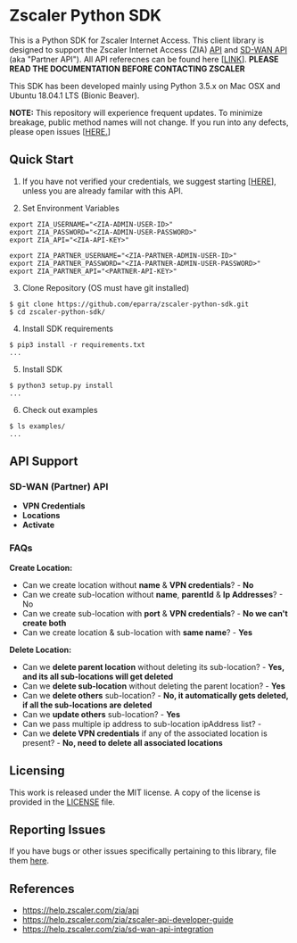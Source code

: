 # Zscaler Python SDK 

This is a Python SDK for Zscaler Internet Access.  This client library is designed to support the Zscaler Internet Access (ZIA) [API](https://help.zscaler.com/zia/about-api) and [SD-WAN API](https://help.zscaler.com/zia/sd-wan-api-integration) (aka "Partner API").  All API referecnes can be found here [[LINK](https://help.zscaler.com/zia/api)].  **PLEASE READ THE DOCUMENTATION BEFORE CONTACTING ZSCALER**

This SDK has been developed mainly using Python 3.5.x on Mac OSX and Ubuntu 18.04.1 LTS (Bionic Beaver).  

**NOTE:** This repository will experience frequent updates.  To minimize breakage, public method names will not change.  If you run into any defects, please open issues [[HERE.](https://github.com/eparra/zscaler-python-sdk/issues)]   

## Quick Start 

1) If you have not verified your credentials, we suggest starting [[HERE](https://help.zscaler.com/zia/configuring-postman-rest-api-client)], unless you are already familar with this API.

2) Set Environment Variables   
 
```$ <text-editor> ~/.bash_profile 
export ZIA_USERNAME="<ZIA-ADMIN-USER-ID>"
export ZIA_PASSWORD="<ZIA-ADMIN-USER-PASSWORD>"
export ZIA_API="<ZIA-API-KEY>" 

export ZIA_PARTNER_USERNAME="<ZIA-PARTNER-ADMIN-USER-ID>"
export ZIA_PARTNER_PASSWORD="<ZIA-PARTNER-ADMIN-USER-PASSWORD>"
export ZIA_PARTNER_API="<PARTNER-API-KEY>"
```
        
3) Clone Repository (OS must have git installed)

```
$ git clone https://github.com/eparra/zscaler-python-sdk.git
$ cd zscaler-python-sdk/
```

4) Install SDK requirements

```
$ pip3 install -r requirements.txt
...
```

5) Install SDK

```
$ python3 setup.py install
...
```

6) Check out examples

```
$ ls examples/
...
```

## API Support

### SD-WAN (Partner) API

* **VPN Credentials**
* **Locations**
* **Activate**

### FAQs

**Create Location:**

* Can we create location without **name** & **VPN credentials**? - **No**
* Can we create sub-location without **name**, **parentId** & **Ip Addresses**? - No
* Can we create sub-location with **port** & **VPN credentials**? - **No we can't create both**
* Can we create location & sub-location with **same name**? - **Yes**

**Delete Location:**

* Can we **delete parent location** without deleting its sub-location? - **Yes, and its all sub-locations will get deleted**
* Can we **delete sub-location** without deleting the parent location? - **Yes**
* Can we **delete others** sub-location? - **No, it automatically gets deleted, if all the sub-locations are deleted**
* Can we **update others** sub-location? - **Yes**
* Can we pass multiple ip address to sub-location ipAddress list? -
* Can we **delete VPN credentials** if any of the associated location is present? - **No, need to delete all associated locations**



## Licensing

This work is released under the MIT license. A copy of the license is provided in the [LICENSE](https://github.com/eparra/zscaler-python-sdk/blob/master/LICENSE) file.

## Reporting Issues

If you have bugs or other issues specifically pertaining to this library, file them [here](https://github.com/eparra/zscaler-python-sdk/issues).

## References

* https://help.zscaler.com/zia/api
* https://help.zscaler.com/zia/zscaler-api-developer-guide
* https://help.zscaler.com/zia/sd-wan-api-integration
